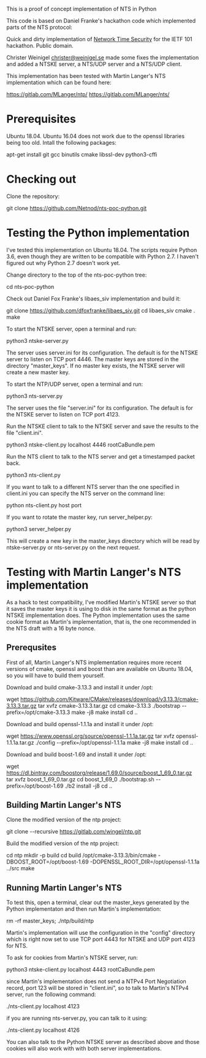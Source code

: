 This is a proof of concept implementation of NTS in Python

This code is based on Daniel Franke's hackathon code which implemented
parts of the NTS protocol:

Quick and dirty implementation of [Network Time
Security](https://github.com/dfoxfranke/nts) for the IETF 101
hackathon. Public domain.

Christer Weinigel <christer@weinigel.se> made some fixes the
implementation and added a NTSKE server, a NTS/UDP server and a
NTS/UDP client.

This implementation has been tested with Martin Langer's NTS
implementation which can be found here:

 https://gitlab.com/MLanger/ntp/
 https://gitlab.com/MLanger/nts/

Prerequisites
=============

Ubuntu 18.04.  Ubuntu 16.04 does not work due to the openssl libraries
being too old.  Intall the following packages:

 apt-get install git gcc binutils cmake libssl-dev python3-cffi

Checking out
============

Clone the repository:

 git clone https://github.com/Netnod/nts-poc-python.git

Testing the Python implementation
=================================

I've tested this implementation on Ubuntu 18.04.  The scripts require
Python 3.6, even though they are written to be compatible with Python
2.7.  I haven't figured out why Python 2.7 doesn't work yet.

Change directory to the top of the nts-poc-python tree:

 cd nts-poc-python

Check out Daniel Fox Franke's libaes_siv implementation and build it:

 git clone https://github.com/dfoxfranke/libaes_siv.git
 cd libaes_siv
 cmake .
 make

To start the NTSKE server, open a terminal and run:

 python3 ntske-server.py

The server uses server.ini for its configuration.  The default is for
the NTSKE server to listen on TCP port 4446.  The master keys are
stored in the directory "master_keys".  If no master key exists, the
NTSKE server will create a new master key.

To start the NTP/UDP server, open a terminal and run:

 python3 nts-server.py

The server uses the file "server.ini" for its configuration.  The
default is for the NTSKE server to listen on TCP port 4123.

Run the NTSKE client to talk to the NTSKE server and save the results
to the file "client.ini".

 python3 ntske-client.py localhost 4446 rootCaBundle.pem

Run the NTS client to talk to the NTS server and get a timestamped
packet back.

 python3 nts-client.py

If you want to talk to a different NTS server than the one specified
in client.ini you can specify the NTS server on the command line:

 python nts-client.py host port

If you want to rotate the master key, run server_helper.py:

 python3 server_helper.py

This will create a new key in the master_keys directory which will be
read by ntske-server.py or nts-server.py on the next request.

Testing with Martin Langer's NTS implementation
===============================================

As a hack to test compatibility, I've modified Martin's NTSKE server
so that it saves the master keys it is using to disk in the same
format as the python NTSKE implementation does.  The Python
implementation uses the same cookie format as Martin's implementation,
that is, the one recommended in the NTS draft with a 16 byte nonce.

Prerequsites
------------

First of all, Martin Langer's NTS implementation requires more recent
versions of cmake, openssl and boost than are available on Ubuntu
18.04, so you will have to build them yourself.

Download and build cmake-3.13.3 and install it under /opt:

 wget https://github.com/Kitware/CMake/releases/download/v3.13.3/cmake-3.13.3.tar.gz
 tar xvfz cmake-3.13.3.tar.gz
 cd cmake-3.13.3
 ./bootstrap --prefix=/opt/cmake-3.13.3
 make -j8
 make install
 cd ..

Download and build openssl-1.1.1a and install it under /opt:

 wget https://www.openssl.org/source/openssl-1.1.1a.tar.gz
 tar xvfz openssl-1.1.1a.tar.gz
 ./config --prefix=/opt/openssl-1.1.1a
 make -j8
 make install
 cd ..

Download and build boost-1.69 and install it under /opt:

 wget https://dl.bintray.com/boostorg/release/1.69.0/source/boost_1_69_0.tar.gz
 tar xvfz boost_1_69_0.tar.gz
 cd boost_1_69_0
 ./bootstrap.sh --prefix=/opt/boost-1.69
 ./b2 install -j8
 cd ..

Building Martin Langer's NTS
----------------------------

Clone the modified version of the ntp project:

 git clone --recursive https://gitlab.com/wingel/ntp.git

Build the modified version of the ntp project:

 cd ntp
 mkdir -p build
 cd build
 /opt/cmake-3.13.3/bin/cmake -DBOOST_ROOT=/opt/boost-1.69 -DOPENSSL_ROOT_DIR=/opt/openssl-1.1.1a ../src
 make

Running Martin Langer's NTS
---------------------------

To test this, open a terminal, clear out the master_keys generated by
the Python implementaton and then run Martin's implementation:

 rm -rf master_keys; ./ntp/build/ntp

Martin's implementation will use the configuration in the "config"
directory which is right now set to use TCP port 4443 for NTSKE and
UDP port 4123 for NTS.

To ask for cookies from Martin's NTSKE server, run:

 python3 ntske-client.py localhost 4443 rootCaBundle.pem

since Martin's implementation does not send a NTPv4 Port Negotiation
record, port 123 will be stored in "client.ini", so to talk to
Martin's NTPv4 server, run the following command:

 ./nts-client.py localhost 4123

if you are running nts-server.py, you can talk to it using:

 ./nts-client.py localhost 4126

You can also talk to the Python NTSKE server as described above and
those cookies will also work with with both server implementations.
